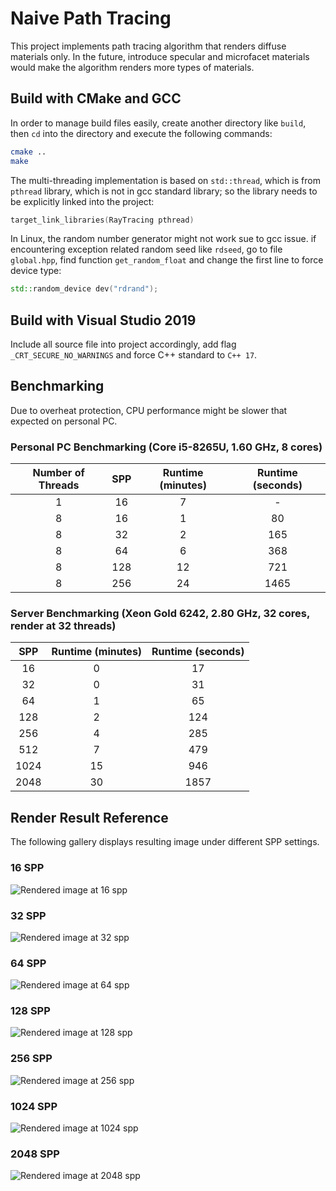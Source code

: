 # Naive Path Tracing

This project implements path tracing algorithm that renders diffuse materials only. In the future, introduce specular and microfacet materials would make the algorithm renders more types of materials.

## Build with CMake and GCC

In order to manage build files easily, create another directory like `build`, then `cd` into the directory and execute the following commands:

```bash
cmake ..
make
```

The multi-threading implementation is based on `std::thread`, which is from `pthread` library, which is not in gcc standard library; so the library needs to be explicitly linked into the project:

```c
target_link_libraries(RayTracing pthread)
```

In Linux, the random number generator might not work sue to gcc issue. if encountering exception related random seed like `rdseed`, go to file `global.hpp`, find function `get_random_float` and change the first line to force device type:

```cpp
std::random_device dev("rdrand");
```

## Build with Visual Studio 2019

Include all source file into project accordingly, add flag `_CRT_SECURE_NO_WARNINGS` and force C++ standard to `C++ 17`.

## Benchmarking

Due to overheat protection, CPU performance might be slower that expected on personal PC.

### Personal PC Benchmarking (Core i5-8265U, 1.60 GHz, 8 cores)

| Number of Threads | SPP | Runtime (minutes) | Runtime (seconds) |
|:-----------------:|:---:|:-----------------:|:-----------------:|
|         1         |  16 |         7         |         -         |
|         8         |  16 |         1         |         80        |
|         8         |  32 |         2         |        165        |
|         8         |  64 |         6         |        368        |
|         8         | 128 |         12        |        721        |
|         8         | 256 |         24        |        1465       |

### Server Benchmarking (Xeon Gold 6242, 2.80 GHz, 32 cores, render at 32 threads)

|  SPP | Runtime (minutes) | Runtime (seconds) |
|:----:|:-----------------:|:-----------------:|
|  16  |         0         |         17        |
|  32  |         0         |         31        |
|  64  |         1         |         65        |
|  128 |         2         |        124        |
|  256 |         4         |        285        |
|  512 |         7         |        479        |
| 1024 |         15        |        946        |
| 2048 |         30        |        1857       |

## Render Result Reference

The following gallery displays resulting image under different SPP settings.

### 16 SPP
![Rendered image at 16 spp](./images/16-spp.png)

### 32 SPP
![Rendered image at 32 spp](images/32-spp.png)

### 64 SPP
![Rendered image at 64 spp](images/64-spp.png)

### 128 SPP
![Rendered image at 128 spp](images/128-spp.png)

### 256 SPP
![Rendered image at 256 spp](images/256-spp.png)

### 1024 SPP
![Rendered image at 1024 spp](images/1024-spp.png)

### 2048 SPP
![Rendered image at 2048 spp](images/2048-spp.png)

